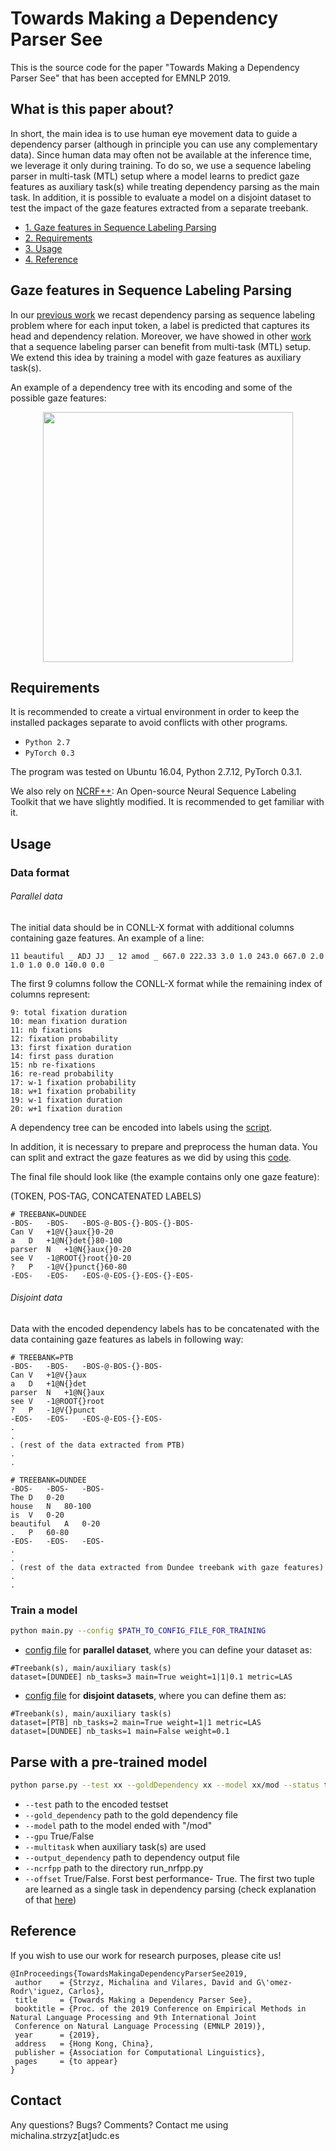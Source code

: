 # Towards Making a Dependency Parser See

This is the source code for the paper "Towards Making a Dependency Parser See" that has been
accepted for EMNLP 2019.

## What is this paper about?

In short, the main idea is to use human eye movement data to guide a dependency parser (although in principle
you can use any complementary data). Since human data may often not be available
at the inference time, we leverage it only during training. To do so, we use a sequence labeling parser
in multi-task (MTL) setup where a model learns to predict gaze features as auxiliary task(s)
while treating dependency parsing as the main task. In addition, it is possible to evaluate a model on 
a disjoint dataset to test the impact of the gaze features extracted from a separate treebank.   

* [1. Gaze features in Sequence Labeling Parsing](#gaze-features-in-sequence-labeling-parsing)
* [2. Requirements](#requirements)
* [3. Usage](#usage)
* [4. Reference](#reference)

## Gaze features in Sequence Labeling Parsing

In our [previous work](https://github.com/mstrise/dep2label)
we recast dependency parsing as sequence labeling problem where for each input token,
a label is predicted that captures its head and dependency relation. Moreover, we have showed in other [work](https://github.com/mstrise/seq2label-crossrep)
 that a sequence labeling parser can benefit from multi-task (MTL) setup. We extend this idea by training a model 
 with gaze features as auxiliary task(s). 

An example of a dependency tree with its encoding and some of the possible gaze features:

<p align="center">
  <img src="https://github.com/mstrise/dep2label-eye-tracking-data/blob/master/pict/tree.png" width="400">
</p>


## Requirements

It is recommended to create a virtual environment in order to keep the installed packages separate to avoid conflicts
 with 
other programs.

* ```Python 2.7```
* ```PyTorch 0.3```

The program was tested on Ubuntu 16.04, Python 2.7.12, PyTorch 0.3.1.

We also rely on 
[NCRF++](https://github.com/jiesutd/NCRFpp): An Open-source Neural Sequence Labeling Toolkit that
 we have slightly modified. It is recommended to get familiar with it.


## Usage

### Data format

###### Parallel data
The initial data should be in CONLL-X format with additional columns containing gaze features. An example of a line:

```
11 beautiful _ ADJ JJ _ 12 amod _ 667.0 222.33 3.0 1.0 243.0 667.0 2.0 1.0 1.0 0.0 140.0 0.0
```
The first 9 columns follow the CONLL-X format while the remaining index of columns represent:
```
9: total fixation duration
10: mean fixation duration 
11: nb fixations
12: fixation probability
13: first fixation duration 
14: first pass duration 
15: nb re-fixations
16: re-read probability
17: w-1 fixation probability
18: w+1 fixation probability
19: w-1 fixation duration
20: w+1 fixation duration
```
A dependency tree can be encoded into labels using the [script](https://github.com/mstrise/dep2label-eye-tracking-data/blob/master/dep2label/preprocessing_human_data/encoded_labels.py).

In addition, it is necessary to prepare and preprocess the human data. You can split and extract the gaze features as we did
by using this [code](https://github.com/mstrise/dep2label-eye-tracking-data/blob/master/dep2label/preprocessing_human_data/human_data.py).

The final file should look like (the example contains only one gaze feature):

(TOKEN, POS-TAG, CONCATENATED LABELS)
```
# TREEBANK=DUNDEE
-BOS-	-BOS-	-BOS-@-BOS-{}-BOS-{}-BOS-
Can	V	+1@V{}aux{}0-20
a	D	+1@N{}det{}80-100
parser	N	+1@N{}aux{}0-20
see	V	-1@ROOT{}root{}0-20
?	P	-1@V{}punct{}60-80
-EOS-	-EOS-	-EOS-@-EOS-{}-EOS-{}-EOS-
```
###### Disjoint data

Data with the encoded dependency labels has to be concatenated with the data containing gaze features as
 labels in following way:

```
# TREEBANK=PTB
-BOS-	-BOS-	-BOS-@-BOS-{}-BOS-
Can	V	+1@V{}aux
a	D	+1@N{}det
parser	N	+1@N{}aux
see	V	-1@ROOT{}root
?	P	-1@V{}punct
-EOS-	-EOS-	-EOS-@-EOS-{}-EOS-
. 
.
. (rest of the data extracted from PTB)
.
.

# TREEBANK=DUNDEE
-BOS-	-BOS-	-BOS-
The	D	0-20
house	N	80-100
is	V	0-20
beautiful	A	0-20
.	P	60-80
-EOS-	-EOS-	-EOS-
. 
.
. (rest of the data extracted from Dundee treebank with gaze features)
.
.

```


### Train a model

```bash
python main.py --config $PATH_TO_CONFIG_FILE_FOR_TRAINING  
```
* [config file](https://github.com/mstrise/dep2label-eye-tracking-data/blob/master/config/parallel.config) 
for **parallel dataset**, where you can define your dataset as:
```
#Treebank(s), main/auxiliary task(s)
dataset=[DUNDEE] nb_tasks=3 main=True weight=1|1|0.1 metric=LAS
```

* [config file](https://github.com/mstrise/dep2label-eye-tracking-data/blob/master/config/disjoint.config)
for **disjoint datasets**, where you can define them as:
```
#Treebank(s), main/auxiliary task(s)
dataset=[PTB] nb_tasks=2 main=True weight=1|1 metric=LAS
dataset=[DUNDEE] nb_tasks=1 main=False weight=0.1
```

## Parse with a pre-trained model

```bash
python parse.py --test xx --goldDependency xx --model xx/mod --status test --gpu False --multitask --outputDependency xx --ncrfpp xx --offset True 
```
* ```--test``` path to the encoded testset
* ```--gold_dependency``` path to the gold dependency file 
* ```--model``` path to the model ended with "/mod"
* ```--gpu``` True/False
* ```--multitask``` when auxiliary task(s) are used
* ```--output_dependency``` path to dependency output file
* ```--ncrfpp``` path to the directory run_nrfpp.py
* ```--offset``` True/False. Forst best performance- True. The first two tuple are learned 
as a single task in dependency parsing (check explanation of that [here](https://github.com/mstrise/seq2label-crossrep#encoding-trees-into-labels))

## Reference

If you wish to use our work for research purposes, please cite us!
```
@InProceedings{TowardsMakingaDependencyParserSee2019,
 author    = {Strzyz, Michalina and Vilares, David and G\'omez-Rodr\'iguez, Carlos},
 title     = {Towards Making a Dependency Parser See},
 booktitle = {Proc. of the 2019 Conference on Empirical Methods in Natural Language Processing and 9th International Joint 
 Conference on Natural Language Processing (EMNLP 2019)},
 year      = {2019},
 address   = {Hong Kong, China},
 publisher = {Association for Computational Linguistics},
 pages     = {to appear}
}
```

## Contact

Any questions? Bugs? Comments? Contact me using michalina.strzyz[at]udc.es